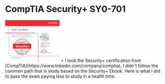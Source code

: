 # CompTIA Security+ SY0-701

<img src="./images/my_cert.png" alt="Cauê Cavaliere Cert" width="35%">
>  I took the Security+ certification from [CompTIA](https://www.linkedin.com/company/comptia), I didn't follow the common path that is study based on the Security+ Ebook. Here is what I did to pass the exam paying less to study in a health time.

